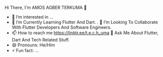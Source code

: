    Hi There, I'm AMOS AGBER TERKUMA 👋
- 👀 I’m interested in ...
- 🌱 I’m Currently Learning Flutter And Dart.
. 🤝 I’m Looking To Collaborate With Flutter Developers And Software Engineers.
- 📫 How to reach me https://linktr.ee/t.e.c.h_uma
  📝 Ask Me About Flutter, Dart And Tech Related Stuff.
- 😄 Pronouns: He/Him
- ⚡ Fun fact: ...



<!---
TerkumaAmos/TerkumaAmos is a ✨ special ✨ repository because its `README.md` (this file) appears on your GitHub profile.
You can click the Preview link to take a look at your changes.
--->
